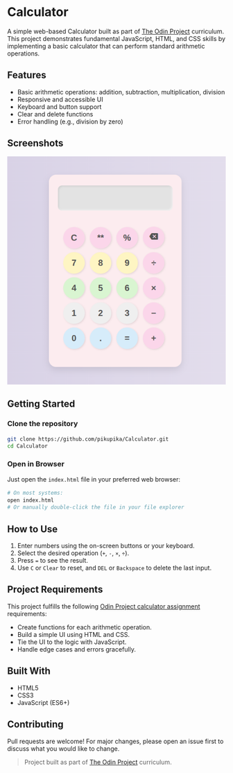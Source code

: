 # Calculator

A simple web-based Calculator built as part of [The Odin Project](https://www.theodinproject.com/) curriculum. This project demonstrates fundamental JavaScript, HTML, and CSS skills by implementing a basic calculator that can perform standard arithmetic operations.

## Features

- Basic arithmetic operations: addition, subtraction, multiplication, division
- Responsive and accessible UI
- Keyboard and button support
- Clear and delete functions
- Error handling (e.g., division by zero)

## Screenshots

![Calculator Screenshot](screenshots/calculator.png)

## Getting Started

### Clone the repository

```bash
git clone https://github.com/pikupika/Calculator.git
cd Calculator
```

### Open in Browser

Just open the `index.html` file in your preferred web browser:

```bash
# On most systems:
open index.html
# Or manually double-click the file in your file explorer
```

## How to Use

1. Enter numbers using the on-screen buttons or your keyboard.
2. Select the desired operation (`+`, `-`, `×`, `÷`).
3. Press `=` to see the result.
4. Use `C` or `Clear` to reset, and `DEL` or `Backspace` to delete the last input.

## Project Requirements

This project fulfills the following [Odin Project calculator assignment](https://www.theodinproject.com/lessons/foundations-calculator) requirements:
- Create functions for each arithmetic operation.
- Build a simple UI using HTML and CSS.
- Tie the UI to the logic with JavaScript.
- Handle edge cases and errors gracefully.

## Built With

- HTML5
- CSS3
- JavaScript (ES6+)

## Contributing

Pull requests are welcome! For major changes, please open an issue first to discuss what you would like to change.


> Project built as part of [The Odin Project](https://www.theodinproject.com/) curriculum.
